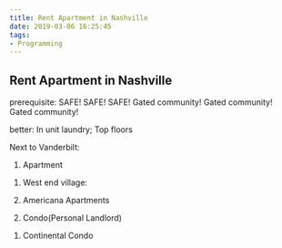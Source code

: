 ```yaml
---
title: Rent Apartment in Nashville
date: 2019-03-06 16:25:45
tags: 
- Programming
---
```


## Rent Apartment in Nashville

prerequisite: SAFE! SAFE! SAFE! Gated community! Gated community! Gated community!

better: In unit laundry; Top floors

Next to Vanderbilt:

1. Apartment

1) West end village: 

2) Americana Apartments

2. Condo(Personal Landlord)

1) Continental Condo

